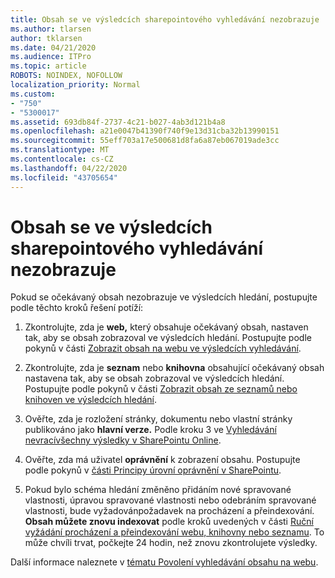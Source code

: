 ```yaml
---
title: Obsah se ve výsledcích sharepointového vyhledávání nezobrazuje
ms.author: tlarsen
author: tklarsen
ms.date: 04/21/2020
ms.audience: ITPro
ms.topic: article
ROBOTS: NOINDEX, NOFOLLOW
localization_priority: Normal
ms.custom:
- "750"
- "5300017"
ms.assetid: 693db84f-2737-4c21-b027-4ab3d121b4a8
ms.openlocfilehash: a21e0047b41390f740f9e13d31cba32b13990151
ms.sourcegitcommit: 55eff703a17e500681d8fa6a87eb067019ade3cc
ms.translationtype: MT
ms.contentlocale: cs-CZ
ms.lasthandoff: 04/22/2020
ms.locfileid: "43705654"
---
```

# <a name="content-doesnt-appear-in-sharepoint-search-results"></a>Obsah se ve výsledcích sharepointového vyhledávání nezobrazuje

Pokud se očekávaný obsah nezobrazuje ve výsledcích hledání, postupujte podle těchto kroků řešení potíží:
  
1. Zkontrolujte, zda je **web,** který obsahuje očekávaný obsah, nastaven tak, aby se obsah zobrazoval ve výsledcích hledání. Postupujte podle pokynů v části [Zobrazit obsah na webu ve výsledcích vyhledávání](https://docs.microsoft.com/sharepoint/make-site-content-searchable#show-content-on-a-site-in-search-results).

2. Zkontrolujte, zda je **seznam** nebo **knihovna** obsahující očekávaný obsah nastavena tak, aby se obsah zobrazoval ve výsledcích hledání. Postupujte podle pokynů v části [Zobrazit obsah ze seznamů nebo knihoven ve výsledcích hledání](https://docs.microsoft.com/sharepoint/make-site-content-searchable#show-content-from-lists-or-libraries-in-search-results).

3. Ověřte, zda je rozložení stránky, dokumentu nebo vlastní stránky publikováno jako **hlavní verze.** Podle kroku 3 ve [Vyhledávání nevracívšechny výsledky v SharePointu Online](https://go.microsoft.com/fwlink/?linkid=874525).

4. Ověřte, zda má uživatel **oprávnění** k zobrazení obsahu. Postupujte podle pokynů v [části Principy úrovní oprávnění v SharePointu](https://docs.microsoft.com/sharepoint/understanding-permission-levels).
    
5. Pokud bylo schéma hledání změněno přidáním nové spravované vlastnosti, úpravou spravované vlastnosti nebo odebráním spravované vlastnosti, bude vyžadovánpožadavek na procházení a přeindexování. **Obsah můžete znovu indexovat** podle kroků uvedených v části [Ruční vyžádání procházení a přeindexování webu, knihovny nebo seznamu](https://docs.microsoft.com/sharepoint/crawl-site-content). To může chvíli trvat, počkejte 24 hodin, než znovu zkontrolujete výsledky.

Další informace naleznete v [tématu Povolení vyhledávání obsahu na webu](https://docs.microsoft.com/sharepoint/make-site-content-searchable). 
  
